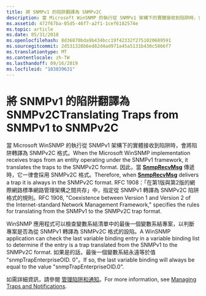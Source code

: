 ```yaml
---
title: 將 SNMPv1 的陷阱翻譯為 SNMPv2C
description: 當 Microsoft WinSNMP 的執行從 SNMPv1 架構下的實體接收到陷阱時，會將陷阱轉譯為 SNMPv2C 格式。
ms.assetid: 472f67ba-05d5-46f7-a2f1-1cef6182574e
ms.topic: article
ms.date: 05/31/2018
ms.openlocfilehash: 8d36870bda9b434bcc19f42332f2751020689591
ms.sourcegitcommit: 2d531328b6ed82d4ad971a45a5131b430c5866f7
ms.translationtype: MT
ms.contentlocale: zh-TW
ms.lasthandoff: 09/16/2019
ms.locfileid: "103839631"
---
```

# <a name="translating-traps-from-snmpv1-to-snmpv2c"></a><span data-ttu-id="4a282-103">將 SNMPv1 的陷阱翻譯為 SNMPv2C</span><span class="sxs-lookup"><span data-stu-id="4a282-103">Translating Traps from SNMPv1 to SNMPv2C</span></span>

<span data-ttu-id="4a282-104">當 Microsoft WinSNMP 的執行從 SNMPv1 架構下的實體接收到陷阱時，會將陷阱轉譯為 SNMPv2C 格式。</span><span class="sxs-lookup"><span data-stu-id="4a282-104">When the Microsoft WinSNMP implementation receives traps from an entity operating under the SNMPv1 framework, it translates the traps to the SNMPv2C format.</span></span> <span data-ttu-id="4a282-105">因此，當 [**SnmpRecvMsg**](/windows/desktop/api/Winsnmp/nf-winsnmp-snmprecvmsg) 傳遞時，它一律會採用 SNMPv2C 格式。</span><span class="sxs-lookup"><span data-stu-id="4a282-105">Therefore, when [**SnmpRecvMsg**](/windows/desktop/api/Winsnmp/nf-winsnmp-snmprecvmsg) delivers a trap it is always in the SNMPv2C format.</span></span> <span data-ttu-id="4a282-106">RFC 1908：「在第1版與第2版的網際網路標準網路管理架構之間共存」中，指定從 SNMPv1 轉譯為 SNMPv2C 陷阱格式的規則。</span><span class="sxs-lookup"><span data-stu-id="4a282-106">RFC 1908, "Coexistence between Version 1 and Version 2 of the Internet-standard Network Management Framework," specifies the rules for translating from the SNMPv1 to the SNMPv2C trap format.</span></span>

<span data-ttu-id="4a282-107">WinSNMP 應用程式可以檢查變數系結清單中的最後一個變數系結專案，以判斷專案是否為從 SNMPv1 轉譯為 SNMPv2C 格式的設陷。</span><span class="sxs-lookup"><span data-stu-id="4a282-107">A WinSNMP application can check the last variable binding entry in a variable binding list to determine if the entry is a trap translated from the SNMPv1 to the SNMPv2C format.</span></span> <span data-ttu-id="4a282-108">如果是的話，最後一個變數系結永遠等於值 "snmpTrapEnterpriseOID. 0"。</span><span class="sxs-lookup"><span data-stu-id="4a282-108">If so, the last variable binding will always be equal to the value "snmpTrapEnterpriseOID.0".</span></span>

<span data-ttu-id="4a282-109">如需詳細資訊，請參閱 [管理陷阱和通知](managing-traps-and-notifications.md)。</span><span class="sxs-lookup"><span data-stu-id="4a282-109">For more information, see [Managing Traps and Notifications](managing-traps-and-notifications.md).</span></span>

 

 




